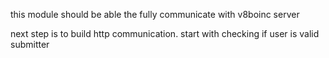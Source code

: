 this module should be able the fully communicate with v8boinc server

next step is to build http communication. start with
  checking if user is valid submitter 
